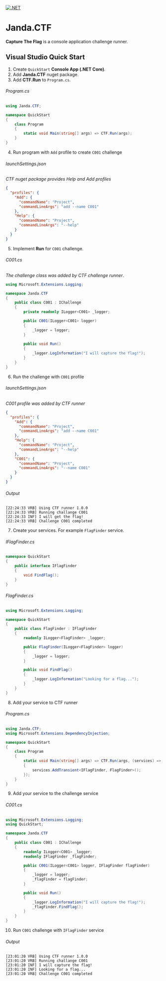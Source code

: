 [![.NET](https://github.com/Jandini/Janda.CTF/actions/workflows/dotnet.yml/badge.svg?branch=develop)](https://github.com/Jandini/Janda.CTF/actions/workflows/dotnet.yml)

# Janda.CTF

**Capture The Flag** is a console application challenge runner. 




## Visual Studio Quick Start

1. Create `QuickStart` **Console App (.NET Core)**.
2. Add **Janda.CTF** nuget package.
3. Add **CTF.Run** to `Program.cs`.

###### Program.cs
```C#
using Janda.CTF;

namespace QuickStart
{
    class Program
    {
        static void Main(string[] args) => CTF.Run(args);
    }
}
```


4. Run program with `Add` profile to create `C001` challenge
###### launchSettings.json 

*CTF nuget package provides Help and Add profiles* 

```JSON
{
  "profiles": {
    "Add": {
      "commandName": "Project",
      "commandLineArgs": "add --name C001"
    },
    "Help": {
      "commandName": "Project",
      "commandLineArgs": "--help"
    }
  }
}
```

5. Implement **Run** for `C001` challenge.

###### C001.cs

*The challenge class was added by CTF challenge runner*.

```C#
using Microsoft.Extensions.Logging;

namespace Janda.CTF
{  
    public class C001 : IChallenge
    {
        private readonly ILogger<C001> _logger;

        public C001(ILogger<C001> logger)
        {
            _logger = logger;
        }
        
        public void Run()
        {
            _logger.LogInformation("I will capture the flag!");
        }
    }
}
```

6. Run the challenge with `C001` profile
###### launchSettings.json

*C001 profile was added by CTF runner*

```JSON
{
  "profiles": {
    "Add": {
      "commandName": "Project",
      "commandLineArgs": "add --name C001"
    },
    "Help": {
      "commandName": "Project",
      "commandLineArgs": "--help"
    },
    "C001": {
      "commandName": "Project",
      "commandLineArgs": "--name C001"
    }
  }
}
```
###### Output
```
[22:24:33 VRB] Using CTF runner 1.0.0
[22:24:33 VRB] Running challange C001
[22:24:33 INF] I will get the flag!
[22:24:33 VRB] Challenge C001 completed
```

7. Create your services. For example `FlagFinder` service.

###### IFlagFinder.cs

```C#
namespace QuickStart
{
    public interface IFlagFinder
    {
        void FindFlag();
    }
}
```

###### FlagFinder.cs
```C#
using Microsoft.Extensions.Logging;

namespace QuickStart
{
    public class FlagFinder : IFlagFinder
    {
        readonly ILogger<FlagFinder> _logger;

        public FlagFinder(ILogger<FlagFinder> logger)
        {
            _logger = logger;
        }

        public void FindFlag()
        {
            _logger.LogInformation("Looking for a flag...");
        }
    }
}
```

8. Add your service to CTF runner
###### Program.cs
```C#
using Janda.CTF;
using Microsoft.Extensions.DependencyInjection;

namespace QuickStart
{
    class Program
    {
        static void Main(string[] args) => CTF.Run(args, (services) =>
        {
            services.AddTransient<IFlagFinder, FlagFinder>();
        });
    }
}
```

9. Add your service to the challenge service
###### C001.cs
```C#
using Microsoft.Extensions.Logging;
using QuickStart;

namespace Janda.CTF
{  
    public class C001 : IChallenge
    {
        readonly ILogger<C001> _logger;
        readonly IFlagFinder _flagFinder;

        public C001(ILogger<C001> logger, IFlagFinder flagFinder)
        {
            _logger = logger;
            _flagFinder = flagFinder;
        }

        public void Run()
        {
            _logger.LogInformation("I will capture the flag!");
            _flagFinder.FindFlag();
        }
    }
}

```

10. Run `C001` challenge with `IFlagFinder` service
###### Output
```
[23:01:20 VRB] Using CTF runner 1.0.0
[23:01:20 VRB] Running challange C001
[23:01:20 INF] I will capture the flag!
[23:01:20 INF] Looking for a flag...
[23:01:20 VRB] Challenge C001 completed
```

